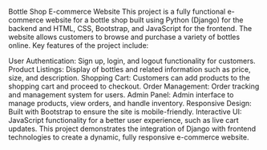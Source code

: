 Bottle Shop E-commerce Website
This project is a fully functional e-commerce website for a bottle shop built using Python (Django) for the backend and HTML, CSS, Bootstrap, and JavaScript for the frontend. The website allows customers to browse and purchase a variety of bottles online. Key features of the project include:

User Authentication: Sign up, login, and logout functionality for customers.
Product Listings: Display of bottles and related information such as price, size, and description.
Shopping Cart: Customers can add products to the shopping cart and proceed to checkout.
Order Management: Order tracking and management system for users.
Admin Panel: Admin interface to manage products, view orders, and handle inventory.
Responsive Design: Built with Bootstrap to ensure the site is mobile-friendly.
Interactive UI: JavaScript functionality for a better user experience, such as live cart updates.
This project demonstrates the integration of Django with frontend technologies to create a dynamic, fully responsive e-commerce website.
